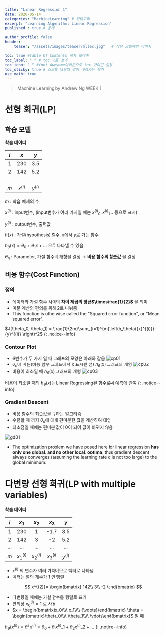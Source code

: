 ```yaml
---
title: "Linear Regression 1"
date: 2020-05-14
categories: "MachineLearning" # 카테고리
excerpt: "Learning Algorithm: Linear Regression"
published : true # 공개

author_profile: false
header:
    teaser: "/assets/images/teaser/mllec.jpg"   # 작은 글일때의 이미지

toc: true #Table Of Contents 목차 보여줌
toc_label: " " # toc 이름 정의
toc_icon: " " #font Awesome아이콘으로 toc 아이콘 설정
toc_sticky: true # 스크롤 내릴때 같이 내려가는 목차
use_math: true
---
```


> Machine Learning by Andrew Ng WEEK 1

# 선형 회귀(LP)

## 학습 모델

**학습 데이터**

|$i$ | $x$ | $y$ |
|:--:|:---:|:---:|
| 1  | 230 | 3.5 |
| 2  | 142 | 5.2 |
|... | ... | ... |
| $m$  |$x^{(i)}$|$y^{(i)}$|

$m$ : 학습 예제의 수

$x^{(i)}$ : input변수, (input변수가 여러 가지일 때는 ${x^{(i)}}_0, {x^{(i)}}_1 ...$ 등으로 표시)

$y^{(i)}$ : output변수, 출력값


$h(x)$ : 가설(hypothesis) 함수, $x$에서 $y$로 가는 함수

$h_{\theta}(x) = \theta_{0}+\theta_{1}x + ...$  으로 나타낼 수 있음

${\theta}_{n}$ : Parameter, 가설 함수의 개형을 결정 $\rightarrow$ **비용 함수의 함숫값** 을 결정

## 비용 함수(Cost Function)

### 정의
- 데이터와 가설 함수 사이의 **차이 제곱의 평균$\times\frac{1}{2}$** 을 의미
- 미분 계산의 편의를 위해 2로 나눠줌
- This function is otherwise called the "Squared error function", or "Mean squared error".


$J(\theta_0, \theta_1) = \frac{1}{2m}\sum_{i=1}^{m}\left(h_\theta({x}^{(i)})-{y}^{(i)} \right)^2$
{: .notice--info}

### Contour Plot

- $\theta$변수가 두 가지 일 때 그래프의 모양은 아래와 같음
![cp01](https://user-images.githubusercontent.com/57739683/81956070-d9404880-9645-11ea-86b7-9711b03273ac.jpg)
- $\theta_n$에 따른(비용 함수 그래프에서 x 표시된 점) $h_\theta(x)$ 그래프의 개형
![cp02](https://user-images.githubusercontent.com/57739683/81956148-ed844580-9645-11ea-972e-cabcca74ea7f.jpg)
- 비용이 최소일 때 $h_\theta(x)$ 그래프의 개형
![cp03](https://user-images.githubusercontent.com/57739683/81956152-eeb57280-9645-11ea-9e67-3b450b3f47cb.jpg)


비용이 최소일 때의 $h_\theta(x)$는 Linear Regressing된 함수로써 예측에 관여
{: .notice--info}

### Gradient Descent

- 비용 함수의 최솟값을 구하는 알고리즘
- 수렴할 때 까지 $\theta_n$에 대해 편미분한 값을 계산하여 대입
- 최소점일 때에는 편미분 값이 0이 되어 값이 바뀌지 않음

![gd01](https://user-images.githubusercontent.com/57739683/81960021-49050200-964b-11ea-887e-c8fc804588b3.jpg)

- The optimization problem we have posed here for linear regression **has only one global, and no other local, optima**; thus gradient descent always converges (assuming the learning rate α is not too large) to the global minimum.

# 다변량 선형 회귀(LP with multiple variables)

**학습 데이터**

|$i$ | $x_1$ | $x_2$ | $x_3$ | $y$ |
|:--:|:-----:|:-----:|:-----:|:---:|
| 1  | 230   |   1   |  -1.7 | 3.5 |
| 2  | 142   |   3   |  -2   | 5.2 |
|... |  ...  |  ...  |  ...  | ... |
| $m$|$x^{(i)}_1$|$x^{(i)}_2$|$x^{(i)}_3$|$y^{(i)}$|

- $x^{(i)}$ 의 변수가 여러 가지이므로 벡터로 나타냄
- 벡터는 열의 개수가 1 인 행렬

$$
x^{(2)}=
\begin{bmatrix}
142\\
3\\
-2
\end{bmatrix}
$$

- 다변량일 때에는 가설 함수를 행렬로 표기
- 편의상 ${x^{(i)}_0}=1$ 로 사용
- $x = \begin{bmatrix}x_0\\\\ x_1\\\\ {\vdots}\end{bmatrix} \theta = \begin{bmatrix}\theta_0\\\\ \theta_1\\\\ \vdots\end{bmatrix}$ 일 때

$h_{\theta}(x^{(i)})=\theta^T{x^{(i)}}=\theta_{0}+\theta_{1}{x^{(i)}}\_1 + \theta_{2}{x^{(i)}}\_2 + ...$
{: .notice--info}
